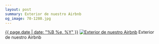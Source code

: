 ```yaml
---
layout: post
summary: Exterior de nuestro Airbnb
og_image: 70-1280.jpg
---
```


<p>
  <time><a href="/70">{{ page.date | date: "%B %e, %Y" }}</a></time>
  <a href="/70"><img src="{{ site.assets_url }}/70-640.jpg" srcset="{{ site.assets_url }}/70-1280.jpg 1280w, {{ site.assets_url }}/70-960.jpg 960w, {{ site.assets_url }}/70-640.jpg 640w, {{ site.assets_url }}/70-320.jpg 320w" sizes="(min-width: 700px) 50vw, calc(100vw - 2rem)" alt="Exterior de nuestro Airbnb" /></a>
  <span>Exterior de nuestro Airbnb</span>
</p>

